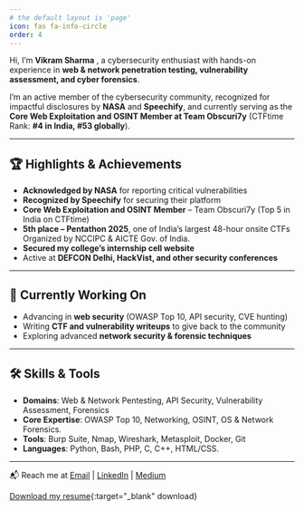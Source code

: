 ```yaml
---
# the default layout is 'page'
icon: fas fa-info-circle
order: 4
---
```


Hi, I’m **Vikram Sharma** , a cybersecurity enthusiast with hands-on experience in **web & network penetration testing, vulnerability assessment, and cyber forensics**.  

I’m an active member of the cybersecurity community, recognized for impactful disclosures by **NASA** and **Speechify**, and currently serving as the **Core Web Exploitation and OSINT Member at Team Obscuri7y** (CTFtime Rank: **#4 in India, #53 globally**).  

---

## 🏆 Highlights & Achievements
- **Acknowledged by NASA** for reporting critical vulnerabilities  
- **Recognized by Speechify** for securing their platform  
- **Core Web Exploitation and OSINT Member** – Team Obscuri7y (Top 5 in India on CTFtime)  
- **5th place – Pentathon 2025**, one of India’s largest 48-hour onsite CTFs Organized by NCCIPC & AICTE Gov. of India.
- **Secured my college’s internship cell website**  
- Active at **DEFCON Delhi, HackVist, and other security conferences**  

---

## 🌱 Currently Working On
- Advancing in **web security** (OWASP Top 10, API security, CVE hunting)  
- Writing **CTF and vulnerability writeups** to give back to the community  
- Exploring advanced **network security & forensic techniques**  

---

## 🛠️ Skills & Tools
- **Domains**: Web & Network Pentesting, API Security, Vulnerability Assessment, Forensics  
- **Core Expertise**: OWASP Top 10, Networking, OSINT, OS & Network Forensics. 
- **Tools**: Burp Suite, Nmap, Wireshark, Metasploit, Docker, Git 
- **Languages**: Python, Bash, PHP, C, C++, HTML/CSS.

---

📬 Reach me at 
    [Email](mailto:iamvikramsharma1337@gmail.com) | [LinkedIn](https://in.linkedin.com/in/v1kramsharma) | [Medium](http://vikram1337.medium.com/)

[Download my resume](../assets/resume.pdf){:target="_blank" download} 